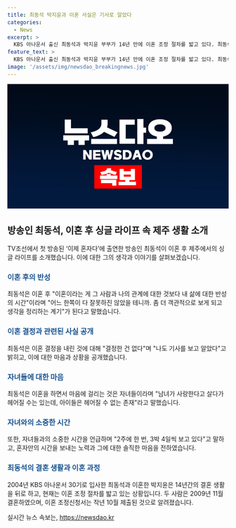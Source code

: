 ```yaml
---
title: 최동석 박지윤과 이혼 사실은 기사로 알았다
categories:
  - News
excerpt: >
  KBS 아나운서 출신 최동석과 박지윤 부부가 14년 만에 이혼 조정 절차를 밟고 있다. 최동석은 TV조선 방송에 출연해 이혼 후의 삶을 소개하며, 이혼은 내 삶에 대한 반성의 시간이라고 말했다. 또한, 이혼 후의 어려움과 자녀들에 대한 마음 등을 솔직하게 털어놨다. 이에 대한 최동석의 솔직한 발언이 이목을 끌고 있다.
feature_text: >
  KBS 아나운서 출신 최동석과 박지윤 부부가 14년 만에 이혼 조정 절차를 밟고 있다. 최동석은 TV조선 방송에 출연해 이혼 후의 삶을 소개하며, 이혼은 내 삶에 대한 반성의 시간이라고 말했다. 또한, 이혼 후의 어려움과 자녀들에 대한 마음 등을 솔직하게 털어놨다. 이에 대한 최동석의 솔직한 발언이 이목을 끌고 있다.
image: '/assets/img/newsdao_breakingnews.jpg'
---
```


<p><img src="/assets/img/newsdao_breakingnews.jpg" alt="ontimetimes 속보" /></p>

<h2 data-ke-size="size26">방송인 최동석, 이혼 후 싱글 라이프 속 제주 생활 소개</h2>

<p data-ke-size="size16">TV조선에서 첫 방송된 ‘이제 혼자다’에 출연한 방송인 최동석이 이혼 후 제주에서의 싱글 라이프를 소개했습니다. 이에 대한 그의 생각과 이야기를 살펴보겠습니다.</p>

<h3><b><span style="color: #1a5490;">이혼 후의 반성</span></b></h3>

<p data-ke-size="size16">최동석은 이혼 후 "이혼이라는 게 그 사람과 나의 관계에 대한 것보다 내 삶에 대한 반성의 시간"이라며 "어느 한쪽이 다 잘못하진 않았을 테니까. 좀 더 객관적으로 보게 되고 생각을 정리하는 계기"가 된다고 말했습니다.</p>

<h3><b><span style="color: #1a5490;">이혼 결정과 관련된 사실 공개</span></b></h3>

<p data-ke-size="size16">최동석은 이혼 결정을 내린 것에 대해 "결정한 건 없다"며 "나도 기사를 보고 알았다"고 밝히고, 이에 대한 마음과 상황을 공개했습니다.</p>

<h3><b><span style="color: #1a5490;">자녀들에 대한 마음</span></b></h3>

<p data-ke-size="size16">최동석은 이혼을 하면서 마음에 걸리는 것은 자녀들이라며 "남녀가 사랑한다고 살다가 헤어질 수는 있는데, 아이들은 헤어질 수 없는 존재"라고 말했습니다.</p>

<h3><b><span style="color: #1a5490;">자녀와의 소중한 시간</span></b></h3>

<p data-ke-size="size16">또한, 자녀들과의 소중한 시간을 언급하며 "2주에 한 번, 3박 4일씩 보고 있다"고 말하고, 혼자만의 시간을 보내는 노력과 그에 대한 솔직한 마음을 전하였습니다.</p>

<h3><b><span style="color: #1a5490;">최동석의 결혼 생활과 이혼 과정</span></b></h3>

<p data-ke-size="size16">2004년 KBS 아나운서 30기로 입사한 최동석과 이혼한 박지윤은 14년간의 결혼 생활을 뒤로 하고, 현재는 이혼 조정 절차를 밟고 있는 상황입니다. 두 사람은 2009년 11월 결혼하였으며, 이혼 조정신청서는 작년 10월 제출된 것으로 알려졌습니다.</p>
실시간 뉴스 속보는, <a href="https://newsdao.kr" rel="dofollow">https://newsdao.kr</a>


